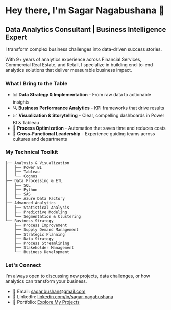# Hey there, I'm Sagar Nagabushana 👋

## Data Analytics Consultant | Business Intelligence Expert

I transform complex business challenges into data-driven success stories.

With 9+ years of analytics experience across Financial Services, Commercial Real Estate, and Retail, I specialize in building end-to-end analytics solutions that deliver measurable business impact.

### What I Bring to the Table

- 📊 **Data Strategy & Implementation** - From raw data to actionable insights
- 🔍 **Business Performance Analytics** - KPI frameworks that drive results
- 📈 **Visualization & Storytelling** - Clear, compelling dashboards in Power BI & Tableau
- 🚀 **Process Optimization** - Automation that saves time and reduces costs
- 💼 **Cross-Functional Leadership** - Experience guiding teams across cultures and departments

### My Technical Toolkit

```
├── Analysis & Visualization
│   ├── Power BI
│   ├── Tableau
│   └── Cognos
├── Data Processing & ETL
│   ├── SQL
│   ├── Python
│   ├── SAS
│   └── Azure Data Factory
├── Advanced Analytics
│   ├── Statistical Analysis
│   ├── Predictive Modeling
│   └── Segmentation & Clustering
└── Business Strategy
    ├── Process Improvement
    ├── Supply Demand Management
    ├── Strategic Planning
    ├── Data Strategy
    ├── Process Streamlining
    ├── Stakeholder Management
    └── Business Development
```

### Let's Connect

I'm always open to discussing new projects, data challenges, or how analytics can transform your business.

- 📧 Email: sagar.bushan@gmail.com
- 💼 LinkedIn: [linkedin.com/in/sagar-nagabushana](https://www.linkedin.com/in/sagar-nagabushana)
- 📁 Portfolio: [Explore My Projects](https://github.com/sagar-bushan/sagar-bushan.github.io)
